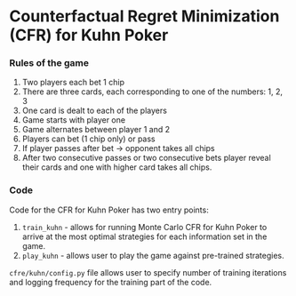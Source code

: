 # Counterfactual Regret Minimization (CFR) for Kuhn Poker

### Rules of the game
1. Two players each bet 1 chip
2. There are three cards, each corresponding to one of the numbers: 1, 2, 3
3. One card is dealt to each of the players
4. Game starts with player one
5. Game alternates between player 1 and 2
6. Players can bet (1 chip only) or pass
7. If player passes after bet -> opponent takes all chips
8. After two consecutive passes or two consecutive bets player reveal their
    cards and one with higher card takes all chips.
    
### Code
Code for the CFR for Kuhn Poker has two entry points:
1. `train_kuhn` - allows for running Monte Carlo CFR for Kuhn Poker to arrive
    at the most optimal strategies for each information set in the game.
2. `play_kuhn` - allows user to play the game against pre-trained strategies.

`cfre/kuhn/config.py` file allows user to specify number of training iterations 
and logging frequency for the training part of the code.